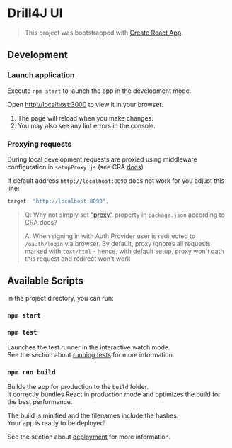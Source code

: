 # Drill4J UI

> This project was bootstrapped with [Create React App](https://github.com/facebook/create-react-app).

## Development

### Launch application

Execute `npm start` to launch the app in the development mode.

Open [http://localhost:3000](http://localhost:3000) to view it in your browser.

1. The page will reload when you make changes.
2. You may also see any lint errors in the console.

### Proxying requests

During local development requests are proxied using middleware configuration in `setupProxy.js` (see CRA [docs](https://create-react-app.dev/docs/proxying-api-requests-in-development/#configuring-the-proxy-manually))

If default address `http://localhost:8090` does not work for you adjust this line:
```javascript
target: "http://localhost:8090",
```

> Q: Why not simply set ["proxy"](https://create-react-app.dev/docs/proxying-api-requests-in-development/) property in `package.json` according to CRA docs?
> 
> A: When signing in with Auth Provider user is redirected to `/oauth/login` via browser. By default, proxy ignores all requests marked with `text/html` - hence, with default setup, proxy won't cath this request and redirect won't work 

## Available Scripts

In the project directory, you can run:
### `npm start`

### `npm test`

Launches the test runner in the interactive watch mode.\
See the section about [running tests](https://facebook.github.io/create-react-app/docs/running-tests) for more information.

### `npm run build`

Builds the app for production to the `build` folder.\
It correctly bundles React in production mode and optimizes the build for the best performance.

The build is minified and the filenames include the hashes.\
Your app is ready to be deployed!

See the section about [deployment](https://facebook.github.io/create-react-app/docs/deployment) for more information.
